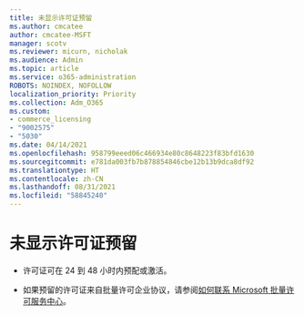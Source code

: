 ```yaml
---
title: 未显示许可证预留
ms.author: cmcatee
author: cmcatee-MSFT
manager: scotv
ms.reviewer: micurn, nicholak
ms.audience: Admin
ms.topic: article
ms.service: o365-administration
ROBOTS: NOINDEX, NOFOLLOW
localization_priority: Priority
ms.collection: Adm_O365
ms.custom:
- commerce_licensing
- "9002575"
- "5030"
ms.date: 04/14/2021
ms.openlocfilehash: 958799eeed06c466934e80c8648223f83bfd1630
ms.sourcegitcommit: e781da003fb7b878854846cbe12b13b9dca8df92
ms.translationtype: HT
ms.contentlocale: zh-CN
ms.lasthandoff: 08/31/2021
ms.locfileid: "58845240"
---
```

# <a name="license-reservation-does-not-show"></a>未显示许可证预留

- 许可证可在 24 到 48 小时内预配或激活。

- 如果预留的许可证来自批量许可企业协议，请参阅[如何联系 Microsoft 批量许可服务中心](https://support.microsoft.com/help/4471406/how-to-contact-the-microsoft-volume-licensing-service-center)。
